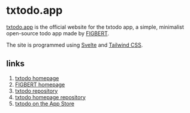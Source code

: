 # txtodo.app

[txtodo.app](https://txtodo.app/) is the official website for the txtodo app, a simple, minimalist open-source todo app made by [FIGBERT](https://figbert.com/).

The site is programmed using [Svelte](https://svelte.dev/) and [Tailwind CSS](https://tailwindcss.com/).

## links
1. [txtodo homepage](https://txtodo.app/)
2. [FIGBERT homepage](https://figbert.com/)
3. [txtodo repository](https://github.com/therealFIGBERT/txtodo)
4. [txtodo homepage repository](https://github.com/therealFIGBERT/txtodo.app)
5. [txtodo on the App Store](https://apps.apple.com/us/app/txtodo/id1504609185)